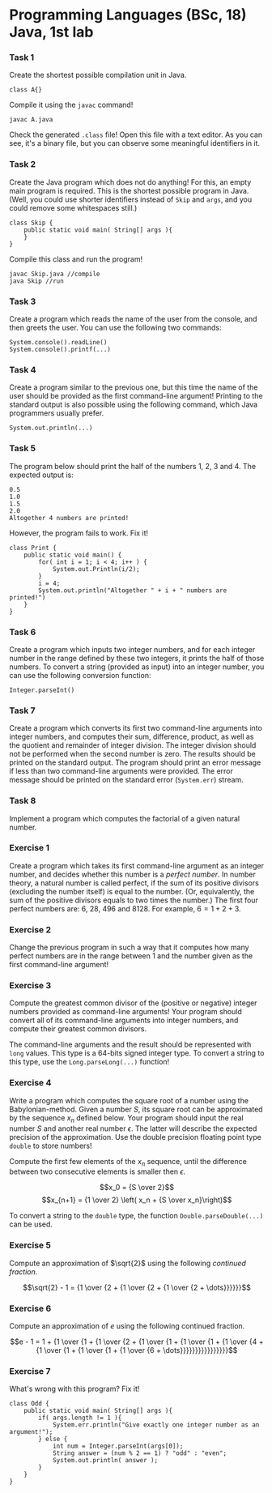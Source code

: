 # Programming Languages (BSc, 18) Java, 1st lab

### Task 1

Create the shortest possible compilation unit in Java.

~~~{.java}
class A{}
~~~

Compile it using the `javac` command!

~~~
javac A.java
~~~

Check the generated `.class` file! Open this file with a
text editor. As you can see, it's a binary file, but you can
observe some meaningful identifiers in it.


### Task 2

Create the Java program which does not do anything!
For this, an empty main program is required. This is
the shortest possible program in Java. (Well, you
could use shorter identifiers instead of `Skip` and
`args`, and you could remove some whitespaces still.)

~~~{.java}
class Skip {
    public static void main( String[] args ){
    }
}
~~~

Compile this class and run the program!

~~~
javac Skip.java //compile
java Skip //run
~~~


### Task 3

Create a program which reads the name of the user from the console,
and then greets the user. You can use the following two commands:

~~~{.java}
System.console().readLine()
System.console().printf(...)
~~~

### Task 4

Create a program similar to the previous one, but this time the name
of the user should be provided as the first command-line argument!
Printing to the standard output is also possible using the following
command, which Java programmers usually prefer.

~~~{.java}
System.out.println(...)
~~~

### Task 5

The program below should print the half of the numbers 1, 2, 3 and 4.
The expected output is:

~~~
0.5
1.0
1.5
2.0
Altogether 4 numbers are printed!
~~~

<!--
TODO list here all the problems that are intentionally put into this code
- TODO
- TODO
- TODO
-->

However, the program fails to work. Fix it!

~~~{.java}
class Print {
    public static void main() {
        for( int i = 1; i < 4; i++ ) {
            System.out.Println(i/2);
        }
        i = 4;
        System.out.println("Altogether " + i + " numbers are printed!")
    }
}
~~~


### Task 6

Create a program which inputs two integer numbers, and for each integer number
in the range defined by these two integers, it prints the half of those
numbers. To convert a string (provided as input) into an integer number,
you can use the following conversion function:

~~~{.java}
Integer.parseInt()
~~~


### Task 7

Create a program which converts its first two command-line arguments
into integer numbers, and computes their sum, difference, product,
as well as the quotient and remainder of integer division. The integer
division should not be performed when the second number is zero. The
results should be printed on the standard output. The program should
print an error message if less than two command-line arguments were
provided. The error message should be printed on the standard error
(`System.err`) stream.

### Task 8

Implement a program which computes the factorial of a given natural
number.

### Exercise 1

Create a program which takes its first command-line argument as an
integer number, and decides whether this number is a *perfect number*.
In number theory, a natural number is called perfect, if the sum of
its positive divisors (excluding the number itself) is equal to the
number. (Or, equivalently, the sum of the positive divisors equals to
two times the number.) The first four perfect numbers are: 6, 28, 496
and 8128. For example, $6 = 1+2+3$.

### Exercise 2

Change the previous program in such a way that it computes how many
perfect numbers are in the range between 1 and the number given as
the first command-line argument!

### Exercise 3

Compute the greatest common divisor of the (positive or negative)
integer numbers provided as command-line arguments! Your program
should convert all of its command-line arguments into integer
numbers, and compute their greatest common divisors.

The command-line arguments and the result should be represented with
`long` values. This type is a 64-bits signed integer type. To convert
a string to this type, use the `Long.parseLong(...)` function!


### Exercise 4

Write a program which computes the square root of a number using the
Babylonian-method. Given a number $S$, its square root can be approximated
by the sequence $x_n$ defined below. Your program should input the real
number $S$ and another real number $\epsilon$. The latter will describe
the expected precision of the approximation. Use the double precision
floating point type `double` to store numbers!

Compute the first few elements of the $x_n$ sequence, until the difference
between two consecutive elements is smaller then $\epsilon$.

$$x_0 = {S \over 2}$$
$$x_{n+1} = {1 \over 2} \left( x_n + {S \over x_n}\right)$$

To convert a string to the `double` type, the function
`Double.parseDouble(...)` can be used.


### Exercise 5

Compute an approximation of $\sqrt{2}$ using the following
*continued fraction*.

$$\sqrt{2} - 1 = {1 \over {2 + {1 \over {2 + {1 \over {2 + \dots}}}}}}$$

### Exercise 6

Compute an approximation of $e$ using the following continued fraction.

$$e - 1 = 1 + {1 \over {1 + {1 \over {2 + {1 \over {1 + {1 \over {1 + {1 \over {4 + {1 \over {1 + {1 \over {1 + {1 \over {6 + \dots}}}}}}}}}}}}}}}}$$

### Exercise 7

What's wrong with this program? Fix it!

~~~{.java}
class Odd {
    public static void main( String[] args ){
        if( args.length != 1 ){
            System.err.println("Give exactly one integer number as an argument!");
        } else {
            int num = Integer.parseInt(args[0]);
            String answer = (num % 2 == 1) ? "odd" : "even";
            System.out.println( answer );
        }
    }
}
~~~
